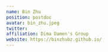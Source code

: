 ```yaml
---
name: Bin Zhu
position: postdoc
avatar: bin_zhu.jpeg
twitter:
affiliation: Dima Damen's Group
website: https://binzhubz.github.io/
---
```

